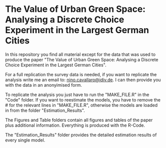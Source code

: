 # The Value of Urban Green Space: Analysing a Discrete Choice Experiment in the Largest German Cities

In this repository you find all material except for the data that was used to produce the paper "The Value of Urban Green Space: Analysing a Discrete Choice Experiment in the Largest German Cities".

For a full replication the survey data is needed, if you want to replicate the analysis write me an email to: nino.cavallaro@idiv.de. 
I can then provide you with the data in an anonyimised form. 

To replicate the analysis you just have to run the "MAKE_FILE.R" in the "Code" folder. If you want to reestimate the models, you have to remove the # for the relevant lines in "MAKE_FILE.R",
otherwise the models are loaded in from the folder "Estimation_Results".

The Figures and Table folders contain all figures and tables of the paper plus additional information. Everything is produced with the R-Code.

The "Estimation_Results" folder provides the detailed estimation results of every single model.
